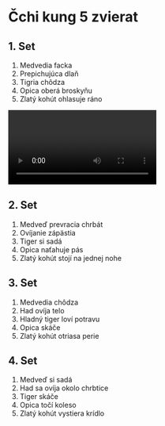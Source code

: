 # Čchi kung 5 zvierat

## 1. Set

1. Medvedia facka
2. Prepichujúca dlaň
3. Tigria chôdza
4. Opica oberá broskyňu
5. Zlatý kohút ohlasuje ráno

![Wujiquan 5 Animals Qiqong - 1st Set Video](https://wujiquan.sgp1.cdn.digitaloceanspaces.com/5-animals/Marian-5-animals-qigong-set-1.mp4)

## 2. Set

1. Medveď prevracia chrbát
2. Ovíjanie zápästia
3. Tiger si sadá
4. Opica naťahuje pás
5. Zlatý kohút stojí na jednej nohe

## 3. Set

1. Medvedia chôdza
2. Had ovíja telo
3. Hladný tiger loví potravu
4. Opica skáče
5. Zlatý kohút otriasa perie

## 4. Set

1. Medveď si sadá
2. Had sa ovíja okolo chrbtice
3. Tiger skáče
4. Opica točí koleso
5. Zlatý kohút vystiera krídlo
